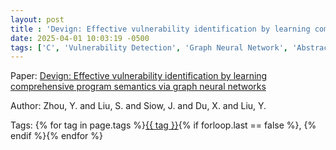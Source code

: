 ```yaml
---
layout: post
title : 'Devign: Effective vulnerability identification by learning comprehensive program semantics via graph neural networks'
date: 2025-04-01 10:03:19 -0500
tags: ['C', 'Vulnerability Detection', 'Graph Neural Network', 'Abstract Syntax Tree (AST)', 'Control Flow Graph (CFG)', 'Data Flow Graph (DFG)']
---
```

Paper: [Devign: Effective vulnerability identification by learning comprehensive program semantics via graph neural networks](https://proceedings.neurips.cc/paper/2019/hash/49265d2447bc3bbfe9e76306ce40a31f-Abstract.html)

Author: Zhou, Y. and Liu, S. and Siow, J. and Du, X. and Liu, Y.




 Tags: 
    <span>
    {% for tag in page.tags %}<a href="{{ site.baseurl }}tags/#{{ tag | slugify }}">{{ tag }}</a>{% if forloop.last == false %}, {% endif %}{% endfor %}
    </span>
